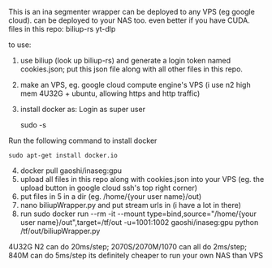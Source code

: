 This is an ina segmenter wrapper can be deployed to any VPS (eg google cloud). can be deployed to your NAS too. even better if you have CUDA.
files in this repo: 
biliup-rs
yt-dlp

to use:
1. use biliup (look up biliup-rs) and generate a login token named cookies.json; put this json file along with all other files in this repo.
2. make an VPS, eg. google cloud compute engine's VPS (i use n2 high mem 4U32G + ubuntu, allowing https and http traffic)
3. install docker as:
Login as super user

    sudo -s

Run the following command to install docker

    sudo apt-get install docker.io

4. docker pull gaoshi/inaseg:gpu
5. upload all files in this repo along with cookies.json into your VPS (eg. the upload button in google cloud ssh's top right corner)
6. put files in 5 in a dir (eg. /home/{your user name}/out)
7. nano biliupWrapper.py and put stream urls in (i have a lot in there)
8. run sudo docker run --rm -it --mount type=bind,source="/home/{your user name}/out",target=/tf/out -u=1001:1002 gaoshi/inaseg:gpu python /tf/out/biliupWrapper.py

4U32G N2 can do 20ms/step; 2070S/2070M/1070 can all do 2ms/step; 840M can do 5ms/step
its definitely cheaper to run your own NAS than VPS
